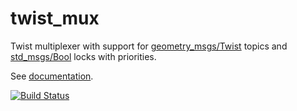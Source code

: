 twist_mux
=========

Twist multiplexer with support for
[geometry_msgs/Twist](http://docs.ros.org/api/geometry_msgs/html/msg/Twist.html)
topics and
[std_msgs/Bool](http://docs.ros.org/api/std_msgs/html/msg/Bool.html) locks with priorities.

See [documentation](http://wiki.ros.org/twist_mux).

[![Build Status](https://travis-ci.org/ros-teleop/twist_mux.png?branch=jade-devel)](https://travis-ci.org/ros-teleop/twist_mux)
